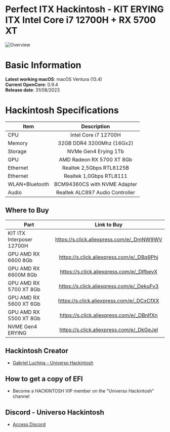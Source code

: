 # Perfect ITX Hackintosh - KIT ERYING ITX Intel Core i7 12700H + RX 5700 XT

![Overview](https://github.com/luchina-gabriel/EFI-ERYING-ITX-12700H-B660i-SRLD1-PUBLIC/assets/23700365/ffe5221f-8e0a-4058-b2ee-ca75345013dc)

# Basic Information

**Latest working macOS**: macOS Ventura (13.4)
<br>
**Current OpenCore**: 0.9.4
<br>
**Release date**: 31/08/2023

# Hackintosh Specifications
|Item|Description|
|-|:-------:|
|CPU|Intel Core i7 12700H|
|Memory|32GB DDR4 3200Mhz (16Gx2)|
|Storage|NVMe Gen4 Erying 1Tb|
|GPU|AMD Radeon RX 5700 XT 8Gb|
|Ethernet|Realtek 2,5Gbps RTL8125B|
|Ethernet|Realtek 1,0Gbps RTL8111|
|WLAN+Bluetooth|BCM94360CS with NVME Adapter|
|Audio|Realtek ALC897 Audio Controller|

## Where to Buy

|Part|Link to Buy|
|-|:-------:|
|KIT ITX Interposer 12700H|https://s.click.aliexpress.com/e/_DmNW9WV|
|GPU AMD RX 6600 8Gb|https://s.click.aliexpress.com/e/_DBq9Phj
|GPU AMD RX 6600M 8Gb|https://s.click.aliexpress.com/e/_DlfbevX
|GPU AMD RX 5700 XT 8Gb|https://s.click.aliexpress.com/e/_DekuFv3|
|GPU AMD RX 5600 XT 6Gb|https://s.click.aliexpress.com/e/_DCxCfXX
|GPU AMD RX 5500 XT 8Gb|https://s.click.aliexpress.com/e/_DBnlfXn
|NVME Gen4 ERYING|https://s.click.aliexpress.com/e/_DkGeJel|

## Hackintosh Creator
- [Gabriel Luchina - Universo Hackintosh](https://luchina.com.br)

## How to get a copy of EFI
- Become a HACKINTOSH VIP member on the "Universo Hackintosh" channel

## Discord - Universo Hackintosh
- [Access Discord](https://discord.universohackintosh.com.br)
